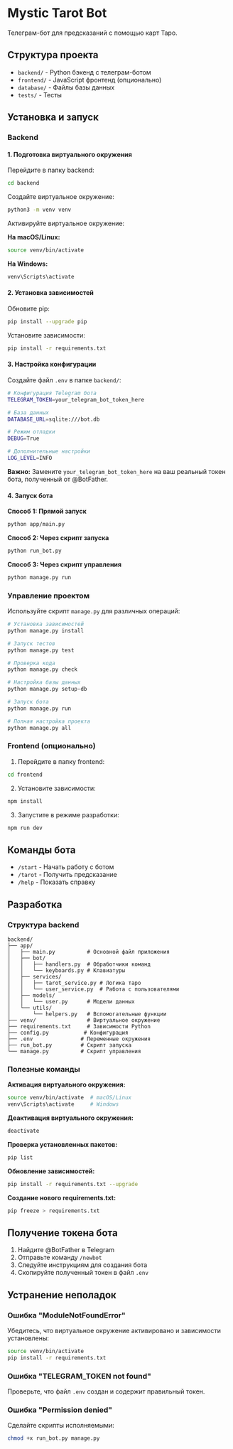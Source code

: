 # Mystic Tarot Bot

Телеграм-бот для предсказаний с помощью карт Таро.

## Структура проекта

- `backend/` - Python бэкенд с телеграм-ботом
- `frontend/` - JavaScript фронтенд (опционально)
- `database/` - Файлы базы данных
- `tests/` - Тесты

## Установка и запуск

### Backend

#### 1. Подготовка виртуального окружения

Перейдите в папку backend:
```bash
cd backend
```

Создайте виртуальное окружение:
```bash
python3 -m venv venv
```

Активируйте виртуальное окружение:

**На macOS/Linux:**
```bash
source venv/bin/activate
```

**На Windows:**
```bash
venv\Scripts\activate
```

#### 2. Установка зависимостей

Обновите pip:
```bash
pip install --upgrade pip
```

Установите зависимости:
```bash
pip install -r requirements.txt
```

#### 3. Настройка конфигурации

Создайте файл `.env` в папке `backend/`:
```bash
# Конфигурация Telegram бота
TELEGRAM_TOKEN=your_telegram_bot_token_here

# База данных
DATABASE_URL=sqlite:///bot.db

# Режим отладки
DEBUG=True

# Дополнительные настройки
LOG_LEVEL=INFO
```

**Важно:** Замените `your_telegram_bot_token_here` на ваш реальный токен бота, полученный от @BotFather.

#### 4. Запуск бота

**Способ 1: Прямой запуск**
```bash
python app/main.py
```

**Способ 2: Через скрипт запуска**
```bash
python run_bot.py
```

**Способ 3: Через скрипт управления**
```bash
python manage.py run
```

### Управление проектом

Используйте скрипт `manage.py` для различных операций:

```bash
# Установка зависимостей
python manage.py install

# Запуск тестов
python manage.py test

# Проверка кода
python manage.py check

# Настройка базы данных
python manage.py setup-db

# Запуск бота
python manage.py run

# Полная настройка проекта
python manage.py all
```

### Frontend (опционально)

1. Перейдите в папку frontend:
```bash
cd frontend
```

2. Установите зависимости:
```bash
npm install
```

3. Запустите в режиме разработки:
```bash
npm run dev
```

## Команды бота

- `/start` - Начать работу с ботом
- `/tarot` - Получить предсказание
- `/help` - Показать справку

## Разработка

### Структура backend

```
backend/
├── app/
│   ├── main.py          # Основной файл приложения
│   ├── bot/
│   │   ├── handlers.py  # Обработчики команд
│   │   └── keyboards.py # Клавиатуры
│   ├── services/
│   │   ├── tarot_service.py # Логика таро
│   │   └── user_service.py  # Работа с пользователями
│   ├── models/
│   │   └── user.py      # Модели данных
│   └── utils/
│       └── helpers.py   # Вспомогательные функции
├── venv/                # Виртуальное окружение
├── requirements.txt     # Зависимости Python
├── config.py           # Конфигурация
├── .env               # Переменные окружения
├── run_bot.py         # Скрипт запуска
└── manage.py          # Скрипт управления
```

### Полезные команды

**Активация виртуального окружения:**
```bash
source venv/bin/activate  # macOS/Linux
venv\Scripts\activate     # Windows
```

**Деактивация виртуального окружения:**
```bash
deactivate
```

**Проверка установленных пакетов:**
```bash
pip list
```

**Обновление зависимостей:**
```bash
pip install -r requirements.txt --upgrade
```

**Создание нового requirements.txt:**
```bash
pip freeze > requirements.txt
```

## Получение токена бота

1. Найдите @BotFather в Telegram
2. Отправьте команду `/newbot`
3. Следуйте инструкциям для создания бота
4. Скопируйте полученный токен в файл `.env`

## Устранение неполадок

### Ошибка "ModuleNotFoundError"
Убедитесь, что виртуальное окружение активировано и зависимости установлены:
```bash
source venv/bin/activate
pip install -r requirements.txt
```

### Ошибка "TELEGRAM_TOKEN not found"
Проверьте, что файл `.env` создан и содержит правильный токен.

### Ошибка "Permission denied"
Сделайте скрипты исполняемыми:
```bash
chmod +x run_bot.py manage.py
```
